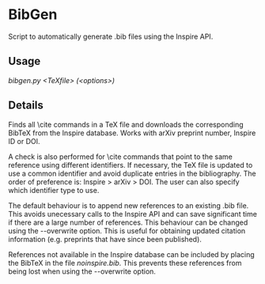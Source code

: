 # BibGen
Script to automatically generate .bib files using the Inspire API.

## Usage
*bibgen.py \<TeXfile\> (\<options\>)*

## Details
Finds all \cite commands in a TeX file and downloads the corresponding BibTeX from the Inspire database.
Works with arXiv preprint number, Inspire ID or DOI.

A check is also performed for \cite commands that point to the same reference using different identifiers. 
If necessary, the TeX file is updated to use a common identifier and avoid duplicate entries in the bibliography. 
The order of preference is: Inspire > arXiv > DOI. The user can also specify which identifier type to use.

The default behaviour is to append new references to an existing .bib file. 
This avoids unecessary calls to the Inspire API and can save significant time if there are a large number of references.
This behaviour can be changed using the --overwrite option. 
This is useful for obtaining updated citation information (e.g. preprints that have since been published).

References not available in the Inspire database can be included by placing the BibTeX in the file *noinspire.bib*. 
This prevents these references from being lost when using the --overwrite option. 
